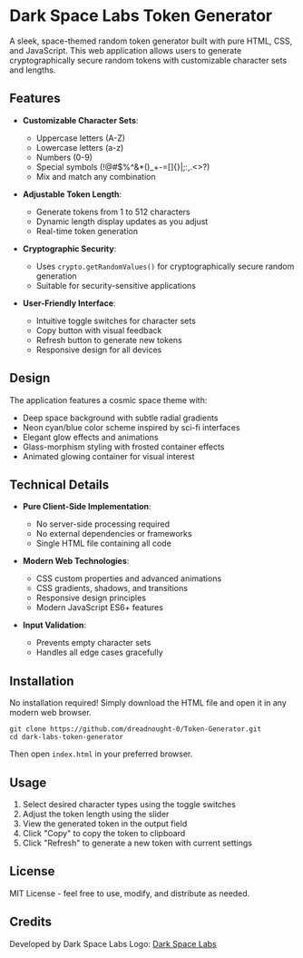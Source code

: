 # Dark Space Labs Token Generator

A sleek, space-themed random token generator built with pure HTML, CSS, and JavaScript. This web application allows users to generate cryptographically secure random tokens with customizable character sets and lengths.


## Features

- **Customizable Character Sets**:
  - Uppercase letters (A-Z)
  - Lowercase letters (a-z)
  - Numbers (0-9)
  - Special symbols (!@#$%^&*()_+-=[]{}|;:,.<>?)
  - Mix and match any combination

- **Adjustable Token Length**:
  - Generate tokens from 1 to 512 characters
  - Dynamic length display updates as you adjust
  - Real-time token generation

- **Cryptographic Security**:
  - Uses `crypto.getRandomValues()` for cryptographically secure random generation
  - Suitable for security-sensitive applications

- **User-Friendly Interface**:
  - Intuitive toggle switches for character sets
  - Copy button with visual feedback
  - Refresh button to generate new tokens
  - Responsive design for all devices

## Design

The application features a cosmic space theme with:
- Deep space background with subtle radial gradients
- Neon cyan/blue color scheme inspired by sci-fi interfaces
- Elegant glow effects and animations
- Glass-morphism styling with frosted container effects
- Animated glowing container for visual interest

## Technical Details

- **Pure Client-Side Implementation**:
  - No server-side processing required
  - No external dependencies or frameworks
  - Single HTML file containing all code

- **Modern Web Technologies**:
  - CSS custom properties and advanced animations
  - CSS gradients, shadows, and transitions
  - Responsive design principles
  - Modern JavaScript ES6+ features

- **Input Validation**:
  - Prevents empty character sets
  - Handles all edge cases gracefully

## Installation

No installation required! Simply download the HTML file and open it in any modern web browser.

```
git clone https://github.com/dreadnought-0/Token-Generator.git
cd dark-labs-token-generator
```

Then open `index.html` in your preferred browser.

## Usage

1. Select desired character types using the toggle switches
2. Adjust the token length using the slider
3. View the generated token in the output field
4. Click "Copy" to copy the token to clipboard
5. Click "Refresh" to generate a new token with current settings

## License

MIT License - feel free to use, modify, and distribute as needed.

## Credits

Developed by Dark Space Labs
Logo: [Dark Space Labs](https://wpmtester.com/darklabslogo1.png)
